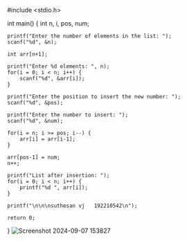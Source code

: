 #include <stdio.h>

int main() {
    int n, i, pos, num;

    printf("Enter the number of elements in the list: ");
    scanf("%d", &n);

    int arr[n+1];

    printf("Enter %d elements: ", n);
    for(i = 0; i < n; i++) {
        scanf("%d", &arr[i]);
    }

    printf("Enter the position to insert the new number: ");
    scanf("%d", &pos);

    printf("Enter the number to insert: ");
    scanf("%d", &num);

    for(i = n; i >= pos; i--) {
        arr[i] = arr[i-1];
    }

    arr[pos-1] = num;
    n++;

    printf("List after insertion: ");
    for(i = 0; i < n; i++) {
        printf("%d ", arr[i]);
    }

    printf("\n\n\nsuthesan vj   192210542\n");

    return 0;
}
![Screenshot 2024-09-07 153827](https://github.com/user-attachments/assets/ea36a4b1-9dc9-4fc4-a684-b3b38b036b5a)
